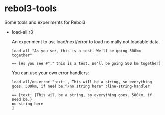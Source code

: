rebol3-tools
============

Some tools and experiments for Rebol3

*   load-all.r3
   
    An experiment to use load/next/error to load normally not loadable data.
   
        load-all "As you see, this is a test. We'll be going 500km together"
      
        == [As you see #"," this is a test. We'll be going 500 km together]
   
    You can use your own error handlers:

        load-all/on-error "text: , This will be a string, so everything goes. 500km, if need be.^/no string here" :line-string-handler

        == [text: {This will be a string, so everything goes. 500km, if need be.}
	    no string here
        ]
